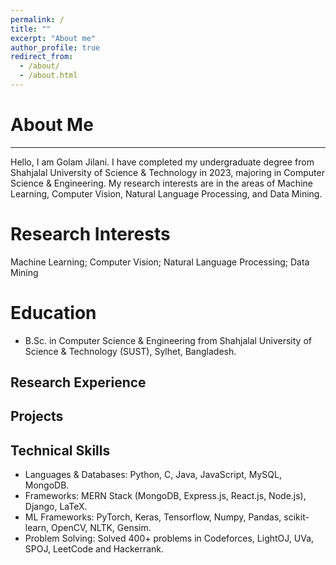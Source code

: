```yaml
---
permalink: /
title: ""
excerpt: "About me"
author_profile: true
redirect_from: 
  - /about/
  - /about.html
---
```

# About Me
--------
Hello, I am Golam Jilani. I have completed my undergraduate degree from Shahjalal University of Science & Technology in 2023, majoring in Computer Science & Engineering. My research interests are in the areas of Machine Learning, Computer Vision, Natural Language Processing, and Data Mining.

Research Interests
======
Machine Learning; Computer Vision; Natural Language Processing; Data Mining

Education
======
* B.Sc. in Computer Science & Engineering from Shahjalal University of Science & Technology (SUST), Sylhet, Bangladesh.
  
Research Experience
-----------


Projects
------


Technical Skills
------
* Languages & Databases: Python, C, Java, JavaScript, MySQL, MongoDB.
* Frameworks: MERN Stack (MongoDB, Express.js, React.js, Node.js), Django, LaTeX.
* ML Frameworks: PyTorch, Keras, Tensorflow, Numpy, Pandas, scikit-learn, OpenCV, NLTK, Gensim.
* Problem Solving: Solved 400+ problems in Codeforces, LightOJ, UVa, SPOJ, LeetCode and Hackerrank.




